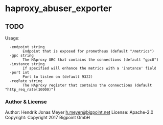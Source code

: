 # haproxy_abuser_exporter

## TODO

Usage:
```
  -endpoint string
        Endpoint that is exposed for prometheus (default "/metrics")
  -gpc string
        The HAproxy GRC that contains the connections (default "gpc0")
  -instance string
        If specified will enhance the metrics with a 'instance' field
  -port int
        Port to listen on (default 9322)
  -reqRate string
        The HAproxy register that contains the connections (default "http_req_rate(10000)")
```

### Author & License

 Author: Hendrik Jonas Meyer <h.meyer@bigpoint.net>
 License: Apache-2.0
 Copyright: Copyright 2017 Bigpoint GmbH
